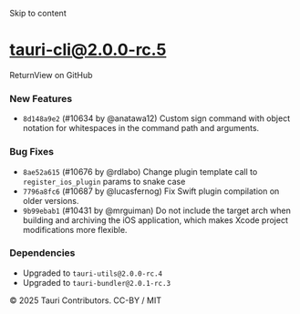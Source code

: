 Skip to content
# tauri-cli@2.0.0-rc.5
ReturnView on GitHub
### New Features
  * `8d148a9e2` (#10634 by @anatawa12) Custom sign command with object notation for whitespaces in the command path and arguments.


### Bug Fixes
  * `8ae52a615` (#10676 by @rdlabo) Change plugin template call to `register_ios_plugin` params to snake case
  * `7796a8fc6` (#10687 by @lucasfernog) Fix Swift plugin compilation on older versions.
  * `9b99ebab1` (#10431 by @mrguiman) Do not include the target arch when building and archiving the iOS application, which makes Xcode project modifications more flexible.


### Dependencies
  * Upgraded to `tauri-utils@2.0.0-rc.4`
  * Upgraded to `tauri-bundler@2.0.1-rc.3`


© 2025 Tauri Contributors. CC-BY / MIT
